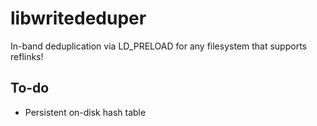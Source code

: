 # libwritededuper

In-band deduplication via LD_PRELOAD for any filesystem that supports reflinks!

## To-do

- Persistent on-disk hash table
